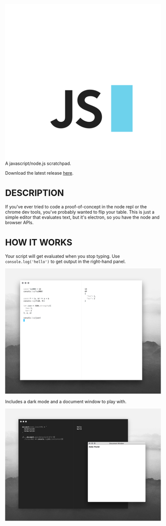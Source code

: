 ![screenshot](docs/js-logo.png)
A javascript/node.js scratchpad.

Download the latest release [here](https://github.com/0x00A/scratches/releases).

# DESCRIPTION
If you've ever tried to code a proof-of-concept in the node repl or the chrome
dev tools, you've probably wanted to flip your table. This is just a simple
editor that evaluates text, but it's electron, so you have the node and browser
APIs.

# HOW IT WORKS
Your script will get evaluated when you stop typing. Use `console.log('hello')`
to get output in the right-hand panel.

![screenshot](docs/light.png)


Includes a dark mode and a document window to play with.

![docwindow](docs/dark.png)

